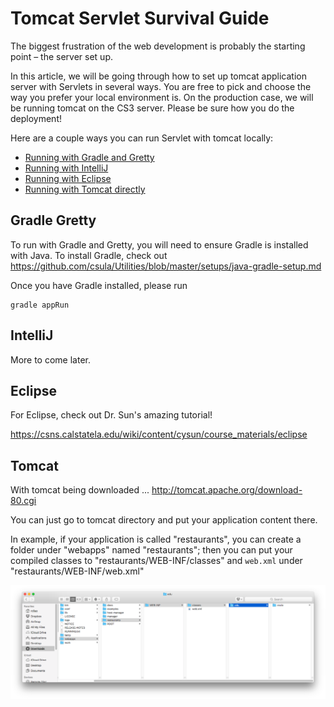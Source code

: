 # Tomcat Servlet Survival Guide

The biggest frustration of the web development is probably the starting point –
the server set up.

In this article, we will be going through how to set up tomcat application server
with Servlets in several ways. You are free to pick and choose the way you prefer
your local environment is. On the production case, we will be running tomcat
on the CS3 server. Please be sure how you do the deployment!

Here are a couple ways you can run Servlet with tomcat locally:

* [Running with Gradle and Gretty](#gradle-gretty)
* [Running with IntelliJ](#intellij)
* [Running with Eclipse](#eclipse)
* [Running with Tomcat directly](#tomcat)

## Gradle Gretty

To run with Gradle and Gretty, you will need to ensure Gradle is installed with 
Java. To install Gradle, check out https://github.com/csula/Utilities/blob/master/setups/java-gradle-setup.md

Once you have Gradle installed, please run

```
gradle appRun
```

## IntelliJ

More to come later.

## Eclipse

For Eclipse, check out Dr. Sun's amazing tutorial!

https://csns.calstatela.edu/wiki/content/cysun/course_materials/eclipse

## Tomcat

With tomcat being downloaded ... http://tomcat.apache.org/download-80.cgi

You can just go to tomcat directory and put your application content there.

In example, if your application is called "restaurants", you can create a folder
under "webapps" named "restaurants"; then you can put your compiled classes to
"restaurants/WEB-INF/classes" and `web.xml` under "restaurants/WEB-INF/web.xml"

![Example restaurant + web.xml](../imgs/example-tomcat-servlet.png)

